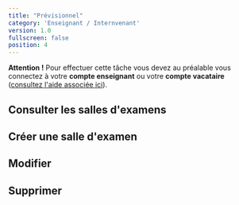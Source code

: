 ```yaml
---
title: "Prévisionnel"
category: 'Enseignant / Internvenant'
version: 1.0
fullscreen: false
position: 4
---
```

<alert type="warning">

**Attention !** Pour effectuer cette tâche vous devez au préalable vous connectez à votre **compte enseignant** ou votre **compte vacataire** \([consultez l'aide associée ici](/02-permanente/01-personnel.md)\).

</alert>

## Consulter les salles d'examens

## Créer une salle d'examen

## Modifier

## Supprimer

